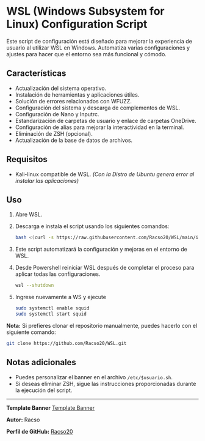 # WSL (Windows Subsystem for Linux) Configuration Script

Este script de configuración está diseñado para mejorar la experiencia de usuario al utilizar WSL en Windows. Automatiza varias configuraciones y ajustes para hacer que el entorno sea más funcional y cómodo.

## Características

- Actualización del sistema operativo.
- Instalación de herramientas y aplicaciones útiles.
- Solución de errores relacionados con WFUZZ.
- Configuración del sistema y descarga de complementos de WSL.
- Configuración de Nano y Inputrc.
- Estandarización de carpetas de usuario y enlace de carpetas OneDrive.
- Configuración de alias para mejorar la interactividad en la terminal.
- Eliminación de ZSH (opcional).
- Actualización de la base de datos de archivos.

## Requisitos

- Kali-linux compatible de WSL. *(Con la Distro de Ubuntu genera error al instalar las aplicaciones)*

## Uso

1. Abre WSL.
2. Descarga e instala el script usando los siguientes comandos:

    ```bash
    bash <(curl -s https://raw.githubusercontent.com/Racso20/WSL/main/install.sh)
    ```

3. Este script automatizará la configuración y mejoras en el entorno de WSL.
4. Desde Powershell reiniciar WSL después de completar el proceso para aplicar todas las configuraciones.
   ```bash
   wsl --shutdown
   ```
6. Ingrese nuevamente a WS y ejecute
   ```bash
   sudo systemctl enable squid
   sudo systemctl start squid
   ```

**Nota:** Si prefieres clonar el repositorio manualmente, puedes hacerlo con el siguiente comando:
```bash
git clone https://github.com/Racso20/WSL.git
```
## Notas adicionales

- Puedes personalizar el banner en el archivo `/etc/$usuario.sh`.
- Si deseas eliminar ZSH, sigue las instrucciones proporcionadas durante la ejecución del script.
  
---

**Template Banner** <a href="https://patorjk.com/software/taag/#p=display&f=Big&t=Racso" target="_blank">Template Banner</a>

**Autor:** Racso

**Perfil de GitHub:** <a href="https://github.com/Racso20" target="_blank">Racso20</a>
